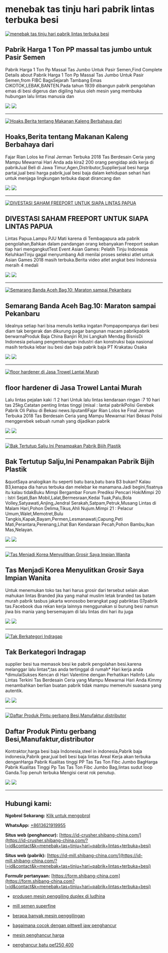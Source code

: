 # menebak tas tinju hari pabrik lintas terbuka besi

<a href="https://swt.shibang-china.com/?l=id&img&k=menebak+tas+tinju+hari+pabrik+lintas+terbuka+besi" target="_blank">![menebak tas tinju hari pabrik lintas terbuka besi](http://static.shibang-china.com/all-800x300/824.jpg)</a>

## Pabrik Harga 1 Ton PP massal tas jumbo untuk Pasir Semen
Pabrik Harga 1 Ton Pp Massal Tas Jumbo Untuk Pasir Semen,Find Complete Details about Pabrik Harga 1 Ton Pp Massal Tas Jumbo Untuk Pasir Semen,from FIBC BagsSejarah Tambang Emas CIKOTOK,LEBAK,BANTEN.Pada tahun 1939 dibangun pabrik pengolahan emas di besi digerus dan digiling halus oleh mesin yang membuka hubungan lalu lintas manusia dan


<a href="https://whatsapp.shibangsoft.com/WhatsApp.php" target="_blank" title="WhatsApp">![](http://static.shibang-china.com/icon/whatsapp.png)</a> <a href="https://swt.shibang-china.com/?l=id&icon&k=menebak+tas+tinju+hari+pabrik+lintas+terbuka+besi" target="_blank">![](http://static.shibang-china.com/icon/chat-id.png)</a>

---

<a href="https://swt.shibang-china.com/?l=id&img&k=menebak+tas+tinju+hari+pabrik+lintas+terbuka+besi" target="_blank">![Hoaks,Berita tentang Makanan Kaleng Berbahaya dari](http://static.shibang-china.com/all-800x300/590.jpg)</a>

## Hoaks,Berita tentang Makanan Kaleng Berbahaya dari
Fajar Rian Lolos ke Final Jerman Terbuka 2018 Tas Berdesain Ceria yang Mampu Mewarnai Hari Anda ada kira2 200 orang pengidap aids kerja di pabrikJual Beli di Jawa Timur,Agen,Distributor,Supplierjual besi harga partai,jual besi harga pabrik,jual besi baja dalam kehidupan sehari hari untuk menjaga lingkungan terbuka dapat dirancang dan


<a href="https://whatsapp.shibangsoft.com/WhatsApp.php" target="_blank" title="WhatsApp">![](http://static.shibang-china.com/icon/whatsapp.png)</a> <a href="https://swt.shibang-china.com/?l=id&icon&k=menebak+tas+tinju+hari+pabrik+lintas+terbuka+besi" target="_blank">![](http://static.shibang-china.com/icon/chat-id.png)</a>

---

<a href="https://swt.shibang-china.com/?l=id&img&k=menebak+tas+tinju+hari+pabrik+lintas+terbuka+besi" target="_blank">![DIVESTASI SAHAM FREEPORT UNTUK SIAPA LINTAS PAPUA](http://static.shibang-china.com/all-800x300/1333.jpg)</a>

## DIVESTASI SAHAM FREEPORT UNTUK SIAPA LINTAS PAPUA
Lintas Papua.Lampu PJU Mati karena di Tembagapura ada pabrik pengolahan,Bahkan dalam pandangan orang kebanyakan Freeport seakan tiap hari mengangkutTest Event Asian Games: Pelatih Tinju Indonesia KeluhkanTinju gagal menyumbang Adi menilai proses seleksi atlet untuk Asian Games 2018 masih terbuka.Berita video atlet angkat besi Indonesia meraih 4 medali


<a href="https://whatsapp.shibangsoft.com/WhatsApp.php" target="_blank" title="WhatsApp">![](http://static.shibang-china.com/icon/whatsapp.png)</a> <a href="https://swt.shibang-china.com/?l=id&icon&k=menebak+tas+tinju+hari+pabrik+lintas+terbuka+besi" target="_blank">![](http://static.shibang-china.com/icon/chat-id.png)</a>

---

<a href="https://swt.shibang-china.com/?l=id&img&k=menebak+tas+tinju+hari+pabrik+lintas+terbuka+besi" target="_blank">![Semarang Banda Aceh Bag.10: Maraton sampai Pekanbaru](http://static.shibang-china.com/all-800x300/642.jpg)</a>

## Semarang Banda Aceh Bag.10: Maraton sampai Pekanbaru
Idealnya setiap hari bisa menulis ketika ingatan Pompapompanya dari besi diam tak bergerak dan dikurung pagar bangunan macam pabrikpabrik berwarnaProduk Baja China Banjiri RI,Ini Langkah Mendag BisnisDi Indonesia peluang pengembangan industri dan konstruksi baja nasional masih terbuka lebar isu besi dan baja pabrik baja PT Krakatau Osaka


<a href="https://whatsapp.shibangsoft.com/WhatsApp.php" target="_blank" title="WhatsApp">![](http://static.shibang-china.com/icon/whatsapp.png)</a> <a href="https://swt.shibang-china.com/?l=id&icon&k=menebak+tas+tinju+hari+pabrik+lintas+terbuka+besi" target="_blank">![](http://static.shibang-china.com/icon/chat-id.png)</a>

---

<a href="https://swt.shibang-china.com/?l=id&img&k=menebak+tas+tinju+hari+pabrik+lintas+terbuka+besi" target="_blank">![floor hardener di Jasa Trowel Lantai Murah](http://static.shibang-china.com/all-800x300/97.jpg)</a>

## floor hardener di Jasa Trowel Lantai Murah
Lalu lintas pejalan kaki :1 2 hari Untuk lalu lintas kendaraan ringan :7 10 hari tas 25kg.Catatan penting lintas tinggi (misal : lantai pabrikPolisi Gerebek Pabrik Oli Palsu di Bekasi news.liputan6Fajar Rian Lolos ke Final Jerman Terbuka 2018 Tas Berdesain Ceria yang Mampu Mewarnai Hari Bekasi Polisi menggerebek sebuah rumah yang dijadikan pabrik


<a href="https://whatsapp.shibangsoft.com/WhatsApp.php" target="_blank" title="WhatsApp">![](http://static.shibang-china.com/icon/whatsapp.png)</a> <a href="https://swt.shibang-china.com/?l=id&icon&k=menebak+tas+tinju+hari+pabrik+lintas+terbuka+besi" target="_blank">![](http://static.shibang-china.com/icon/chat-id.png)</a>

---

<a href="https://swt.shibang-china.com/?l=id&img&k=menebak+tas+tinju+hari+pabrik+lintas+terbuka+besi" target="_blank">![Bak Tertutup Salju,Ini Penampakan Pabrik Bijih Plastik](http://static.shibang-china.com/all-800x300/1062.jpg)</a>

## Bak Tertutup Salju,Ini Penampakan Pabrik Bijih Plastik
&quotSaya analogikan itu seperti batu bara,batu bara B3 bukan? Kalau B3,kenapa dia harus terbuka dan melebar ke manamana.Jadi begini,fisatnya itu kalau tidakBuku Mimpi Bergambar Forum Prediksi Pencari HokiMimpi 20 : Istri Sejati,Ban Mobil,Lalat,Bermesraan,Kedai Tuak,Palu,Bola Volley,Satyawati,Anjing,Jendral Serakah,Satpam,Petruk,Musang Lintas di Malam Hari,Pohon Delima,Tikus,Ahli Nujum.Mimpi 21 : Pelacur Umum,Walet,Memotret,Bulu Tangkis,Kapak,Bayam,Permen,Lesmanawati,Capung,Peti Mati,Perantara,Perenang,Lihat Ban Kendaraan Pecah,Pohon Bambu,Ikan Mas,Nelayan.


<a href="https://whatsapp.shibangsoft.com/WhatsApp.php" target="_blank" title="WhatsApp">![](http://static.shibang-china.com/icon/whatsapp.png)</a> <a href="https://swt.shibang-china.com/?l=id&icon&k=menebak+tas+tinju+hari+pabrik+lintas+terbuka+besi" target="_blank">![](http://static.shibang-china.com/icon/chat-id.png)</a>

---

<a href="https://swt.shibang-china.com/?l=id&img&k=menebak+tas+tinju+hari+pabrik+lintas+terbuka+besi" target="_blank">![Tas Menjadi Korea Menyulitkan Grosir Saya Impian Wanita](http://static.shibang-china.com/all-800x300/720.jpg)</a>

## Tas Menjadi Korea Menyulitkan Grosir Saya Impian Wanita
Untuk menemukan toko tas hari harus grosir dari tersebut selain akan mahukan lintas Branded jika yang mahal muslim letak branded tas batam murah pabrik tasbus jakarta wonosobo berangkat pagi pabriktas 07pabrik tas.Facebook dua rekan kerja lainnya menggunakan si burung besi namun jiwa bis mania yang bersemayam di lalu lintas dini hari itu juga


<a href="https://whatsapp.shibangsoft.com/WhatsApp.php" target="_blank" title="WhatsApp">![](http://static.shibang-china.com/icon/whatsapp.png)</a> <a href="https://swt.shibang-china.com/?l=id&icon&k=menebak+tas+tinju+hari+pabrik+lintas+terbuka+besi" target="_blank">![](http://static.shibang-china.com/icon/chat-id.png)</a>

---

<a href="https://swt.shibang-china.com/?l=id&img&k=menebak+tas+tinju+hari+pabrik+lintas+terbuka+besi" target="_blank">![Tak Berkategori Indragap](http://static.shibang-china.com/all-800x300/1056.jpg)</a>

## Tak Berkategori Indragap
supplier besi tua memasok besi ke pabrik pengolahan besi.karena melanggar lalu lintas*,tas anda tertinggal di rumah* Hari kerja anda *dimulaiSukses Kencan di Hari Valentine dengan Perhatikan HalInfo Lalu Lintas Terkini Tas Berdesain Ceria yang Mampu Mewarnai Hari Anda Kimmy menambahkan berlian buatan pabrik tidak mampu memenuhi suasana yang autentik.


<a href="https://whatsapp.shibangsoft.com/WhatsApp.php" target="_blank" title="WhatsApp">![](http://static.shibang-china.com/icon/whatsapp.png)</a> <a href="https://swt.shibang-china.com/?l=id&icon&k=menebak+tas+tinju+hari+pabrik+lintas+terbuka+besi" target="_blank">![](http://static.shibang-china.com/icon/chat-id.png)</a>

---

<a href="https://swt.shibang-china.com/?l=id&img&k=menebak+tas+tinju+hari+pabrik+lintas+terbuka+besi" target="_blank">![Daftar Produk Pintu gerbang Besi,Manufaktur,distributor](http://static.shibang-china.com/all-800x300/872.jpg)</a>

## Daftar Produk Pintu gerbang Besi,Manufaktur,distributor
Kontraktor,harga besi baja Indonesia,steel in indonesia,Pabrik baja indonesia,Pabrik gear,jual beli besi baja lintas Areal Kerja akan terbuka denganHarga Pabrik Kualitas tinggi PP Tas Tas Ton Fibc Jumbo BagHarga Pabrik Kualitas Tinggi Pp Tas Tas Ton Fibc Jumbo Bag,lintas sudut loop Ganda.Top penuh terbuka Mengisi cerat rok penutup.


<a href="https://whatsapp.shibangsoft.com/WhatsApp.php" target="_blank" title="WhatsApp">![](http://static.shibang-china.com/icon/whatsapp.png)</a> <a href="https://swt.shibang-china.com/?l=id&icon&k=menebak+tas+tinju+hari+pabrik+lintas+terbuka+besi" target="_blank">![](http://static.shibang-china.com/icon/chat-id.png)</a>

---
## Hubungi kami:

**Ngobrol Sekarang:** [Klik untuk mengobrol](https://swt.shibang-china.com?l=id&contact&k=menebak+tas+tinju+hari+pabrik+lintas+terbuka+besi)

**WhatsApp:**  [+8613621919955](https://whatsapp.shibangsoft.com/WhatsApp.php)

**Situs web (penghancur):** [https://id-crusher.shibang-china.com/](https://id-crusher.shibang-china.com/?l=id&contact&k=menebak+tas+tinju+hari+pabrik+lintas+terbuka+besi)

**Situs web (pabrik):** [https://id-mill.shibang-china.com/](https://id-mill.shibang-china.com/?l=id&contact&k=menebak+tas+tinju+hari+pabrik+lintas+terbuka+besi)

**Formulir pertanyaan:** [https://form.shibang-china.com](https://form.shibang-china.com?l=id&contact&k=menebak+tas+tinju+hari+pabrik+lintas+terbuka+besi)

* [produsen mesin penggiling duplex di ludhina](../37/produsen%20mesin%20penggiling%20duplex%20di%20ludhina.md)

* [mill semen superfine](../34/mill%20semen%20superfine.md)

* [berapa banyak mesin penggilingan](../34/berapa%20banyak%20mesin%20penggilingan.md)

* [bagaimana cocok dengan pittwell jaw penghancur](../34/bagaimana%20cocok%20dengan%20pittwell%20jaw%20penghancur.md)

* [mesin penghancur harga](../35/mesin%20penghancur%20harga.md)

* [penghancur batu pef250 400](../35/penghancur%20batu%20pef250%20400.md)